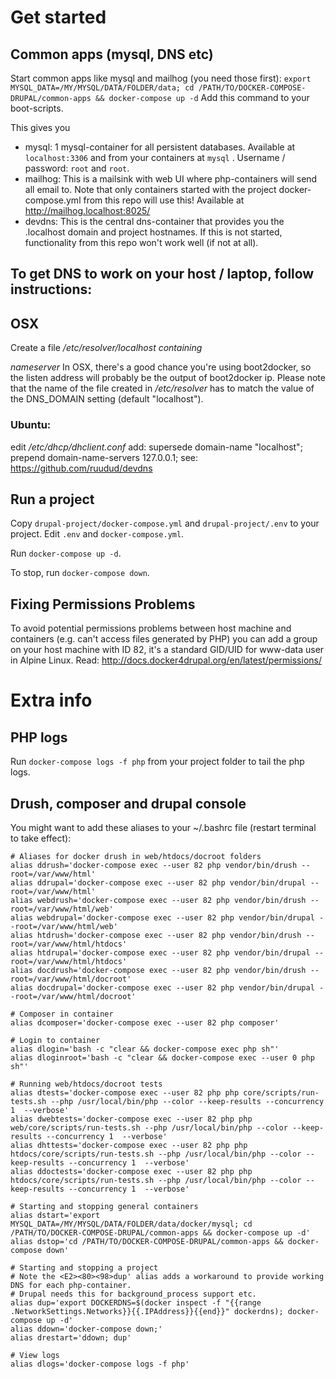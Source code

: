 
# Get started

## Common apps (mysql, DNS etc)
Start common  apps like mysql and mailhog (you need those first):
`export MYSQL_DATA=/MY/MYSQL/DATA/FOLDER/data; cd /PATH/TO/DOCKER-COMPOSE-DRUPAL/common-apps && docker-compose up -d`
Add this command to your boot-scripts.


This gives you
 - mysql:    1 mysql-container for all persistent databases.
             Available at `localhost:3306` and from your containers at `mysql` .
             Username / password: `root` and `root`.
 - mailhog:  This is a mailsink with web UI where php-containers will send all email to.
             Note that only containers started with the project docker-compose.yml from this repo will use this!
             Available at http://mailhog.localhost:8025/
 - devdns:   This is the central dns-container that provides you the .localhost domain and project hostnames.
             If this is not started, functionality from this repo won't work well (if not at all).


## To get DNS to work on your host / laptop, follow instructions:

## OSX
   Create a file _/etc/resolver/localhost containing_

   _nameserver <listen address of devdns>_
   In OSX, there's a good chance you're using boot2docker, so the listen address will probably be the output of boot2docker ip. Please note that the name of the file created in _/etc/resolver_ has to match the value of the DNS_DOMAIN setting (default "localhost").

### Ubuntu:
   edit _/etc/dhcp/dhclient.conf_
   add:
      supersede domain-name "localhost";
      prepend domain-name-servers 127.0.0.1;
   see: https://github.com/ruudud/devdns


## Run a project
Copy `drupal-project/docker-compose.yml` and `drupal-project/.env` to your project.
Edit `.env` and `docker-compose.yml`.

Run `docker-compose up -d`.

To stop, run `docker-compose down`.

## Fixing Permissions Problems
To avoid potential permissions problems between host machine and containers (e.g. can't access files generated by PHP) you can add a group on your host machine with ID 82, it's a standard GID/UID for www-data user in Alpine Linux.
Read: http://docs.docker4drupal.org/en/latest/permissions/

# Extra info

## PHP logs

Run `docker-compose logs -f php` from your project folder to tail the php logs.

## Drush, composer and drupal console

You might want to add these aliases to your ~/.bashrc file (restart terminal to take effect):

```
# Aliases for docker drush in web/htdocs/docroot folders
alias ddrush='docker-compose exec --user 82 php vendor/bin/drush --root=/var/www/html'
alias ddrupal='docker-compose exec --user 82 php vendor/bin/drupal --root=/var/www/html'
alias webdrush='docker-compose exec --user 82 php vendor/bin/drush --root=/var/www/html/web'
alias webdrupal='docker-compose exec --user 82 php vendor/bin/drupal --root=/var/www/html/web'
alias htdrush='docker-compose exec --user 82 php vendor/bin/drush --root=/var/www/html/htdocs'
alias htdrupal='docker-compose exec --user 82 php vendor/bin/drupal --root=/var/www/html/htdocs'
alias docdrush='docker-compose exec --user 82 php vendor/bin/drush --root=/var/www/html/docroot'
alias docdrupal='docker-compose exec --user 82 php vendor/bin/drupal --root=/var/www/html/docroot'

# Composer in container
alias dcomposer='docker-compose exec --user 82 php composer'

# Login to container
alias dlogin='bash -c "clear && docker-compose exec php sh"'
alias dloginroot='bash -c "clear && docker-compose exec --user 0 php sh"'

# Running web/htdocs/docroot tests
alias dtests='docker-compose exec --user 82 php php core/scripts/run-tests.sh --php /usr/local/bin/php --color --keep-results --concurrency 1  --verbose'
alias dwebtests='docker-compose exec --user 82 php php web/core/scripts/run-tests.sh --php /usr/local/bin/php --color --keep-results --concurrency 1  --verbose'
alias dhttests='docker-compose exec --user 82 php php htdocs/core/scripts/run-tests.sh --php /usr/local/bin/php --color --keep-results --concurrency 1  --verbose'
alias ddoctests='docker-compose exec --user 82 php php htdocs/core/scripts/run-tests.sh --php /usr/local/bin/php --color --keep-results --concurrency 1  --verbose'

# Starting and stopping general containers
alias dstart='export MYSQL_DATA=/MY/MYSQL/DATA/FOLDER/data/docker/mysql; cd /PATH/TO/DOCKER-COMPOSE-DRUPAL/common-apps && docker-compose up -d'
alias dstop='cd /PATH/TO/DOCKER-COMPOSE-DRUPAL/common-apps && docker-compose down'

# Starting and stopping a project
# Note the <E2><80><98>dup' alias adds a workaround to provide working DNS for each php-container.
# Drupal needs this for background_process support etc.
alias dup='export DOCKERDNS=$(docker inspect -f "{{range .NetworkSettings.Networks}}{{.IPAddress}}{{end}}" dockerdns); docker-compose up -d'
alias ddown='docker-compose down;'
alias drestart='ddown; dup'

# View logs
alias dlogs='docker-compose logs -f php'
```


